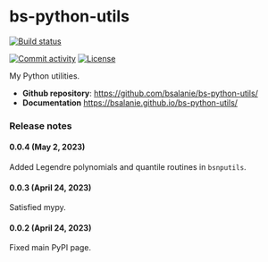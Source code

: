 # bs-python-utils

<!-- [![Release](https://img.shields.io/github/v/release/bsalanie/bs-python-utils)](https://img.shields.io/github/v/release/bsalanie/bs-python-utils) -->
[![Build status](https://img.shields.io/github/actions/workflow/status/bsalanie/bs-python-utils/main.yml?branch=main)](https://github.com/bsalanie/bs-python-utils/actions/workflows/main.yml?query=branch%3Amain)
<!-- [![codecov](https://codecov.io/gh/bsalanie/bs-python-utils/branch/main/graph/badge.svg)](https://codecov.io/gh/bsalanie/bs-python-utils) -->
[![Commit activity](https://img.shields.io/github/commit-activity/m/bsalanie/bs-python-utils)](https://img.shields.io/github/commit-activity/m/bsalanie/bs-python-utils)
[![License](https://img.shields.io/github/license/bsalanie/bs-python-utils)](https://img.shields.io/github/license/bsalanie/bs-python-utils)

My Python utilities.

- **Github repository**: <https://github.com/bsalanie/bs-python-utils/>
- **Documentation** <https://bsalanie.github.io/bs-python-utils/>


### Release notes

#### 0.0.4 (May 2, 2023)
Added Legendre polynomials and quantile routines in `bsnputils`.

#### 0.0.3  (April 24, 2023)
Satisfied mypy.

#### 0.0.2  (April 24, 2023)
Fixed main PyPI page.
